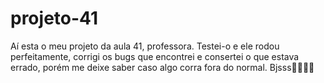 # projeto-41
Aí esta o meu projeto da aula 41, professora.
Testei-o e ele rodou perfeitamente, corrigi os bugs que encontrei e consertei o que estava errado, 
porém me deixe saber caso algo corra fora do normal.
Bjsss👩🏻‍💻🥰
